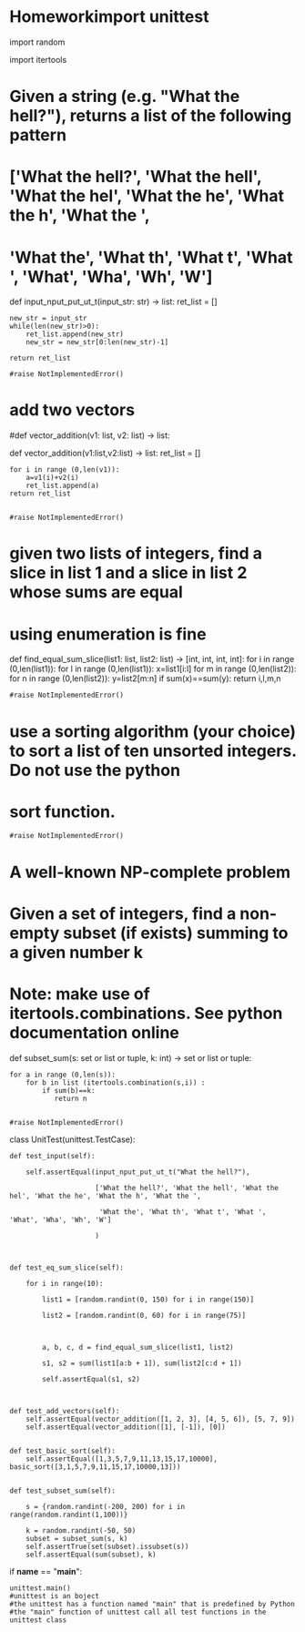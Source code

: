 # Homeworkimport unittest

import random

import itertools





# Given a string (e.g. "What the hell?"), returns a list of the following pattern

# ['What the hell?', 'What the hell', 'What the hel', 'What the he', 'What the h', 'What the ',

#  'What the', 'What th', 'What t', 'What ', 'What', 'Wha', 'Wh', 'W']

def input_nput_put_ut_t(input_str: str) -> list:
	ret_list = []
	
	new_str = input_str
	while(len(new_str)>0):
		ret_list.append(new_str)
		new_str = new_str[0:len(new_str)-1]
	
	return ret_list
	
    #raise NotImplementedError()





# add two vectors

#def vector_addition(v1: list, v2: list) -> list:

def vector_addition(v1:list,v2:list) -> list:
    ret_list = []
    
    for i in range (0,len(v1)):
	    a=v1(i)+v2(i)
		ret_list.append(a)
	return ret_list
    

    #raise NotImplementedError()





# given two lists of integers, find a slice in list 1 and a slice in list 2 whose sums are equal

# using enumeration is fine

def find_equal_sum_slice(list1: list, list2: list) -> [int, int, int, int]:
    for i in range (0,len(list1)):
	    for l in range (0,len(list1)):
		    x=list1[i:l]
			for m in range (0,len(list2)):
			    for n in range (0,len(list2)):
				    y=list2[m:n]
					if sum(x)==sum(y):
					   return i,l,m,n
		




    #raise NotImplementedError()



# use a sorting algorithm (your choice) to sort a list of ten unsorted integers. Do not use the python 
 
# sort function.

  
	







	#raise NotImplementedError()
	

# A well-known NP-complete problem

# Given a set of integers, find a non-empty subset (if exists) summing to a given number k

# Note: make use of itertools.combinations. See python documentation online

def subset_sum(s: set or list or tuple, k: int) -> set or list or tuple:
    
    for a in range (0,len(s)):
		for b in list (itertools.combination(s,i)) :
		    if sum(b)==k:
			   return n 

	
    #raise NotImplementedError()





class UnitTest(unittest.TestCase):

    def test_input(self):

        self.assertEqual(input_nput_put_ut_t("What the hell?"),

                         ['What the hell?', 'What the hell', 'What the hel', 'What the he', 'What the h', 'What the ',

                          'What the', 'What th', 'What t', 'What ', 'What', 'Wha', 'Wh', 'W']

                         )



    def test_eq_sum_slice(self):

        for i in range(10):

            list1 = [random.randint(0, 150) for i in range(150)]

            list2 = [random.randint(0, 60) for i in range(75)]



            a, b, c, d = find_equal_sum_slice(list1, list2)

            s1, s2 = sum(list1[a:b + 1]), sum(list2[c:d + 1])

            self.assertEqual(s1, s2)



    def test_add_vectors(self):
        self.assertEqual(vector_addition([1, 2, 3], [4, 5, 6]), [5, 7, 9])
        self.assertEqual(vector_addition([1], [-1]), [0])


    def test_basic_sort(self):
        self.assertEqual([1,3,5,7,9,11,13,15,17,10000], basic_sort([3,1,5,7,9,11,15,17,10000,13]))
    	

    def test_subset_sum(self):

        s = {random.randint(-200, 200) for i in range(random.randint(1,100))}
		
        k = random.randint(-50, 50)
        subset = subset_sum(s, k)
        self.assertTrue(set(subset).issubset(s))
        self.assertEqual(sum(subset), k)





if __name__ == "__main__":

    unittest.main()
    #unittest is an boject
    #the unittest has a function named "main" that is predefined by Python
    #the "main" function of unittest call all test functions in the unittest class

